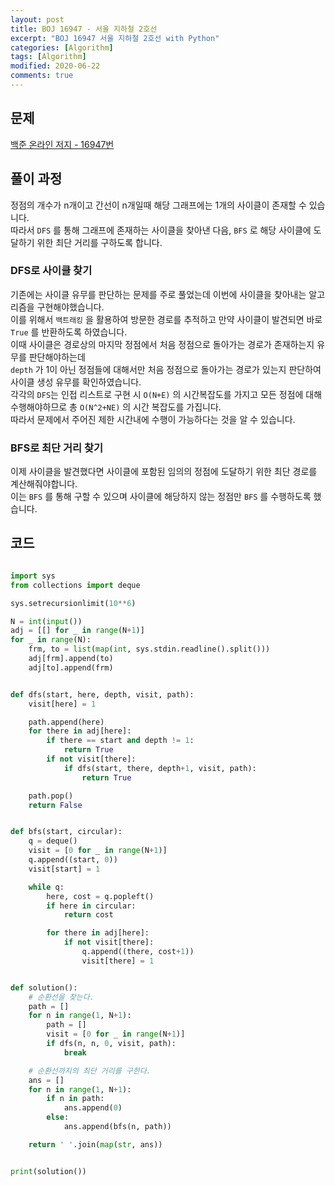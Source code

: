 ```yaml
---
layout: post
title: BOJ 16947 - 서울 지하철 2호선
excerpt: "BOJ 16947 서울 지하철 2호선 with Python"
categories: [Algorithm]
tags: [Algorithm]
modified: 2020-06-22
comments: true
---
```


## 문제
[백준 온라인 저지 - 16947번](https://www.acmicpc.net/problem/16947)

## 풀이 과정
정점의 개수가 n개이고 간선이 n개일때 해당 그래프에는 1개의 사이클이 존재할 수 있습니다. <br>
따라서 `DFS` 를 통해 그래프에 존재하는 사이클을 찾아낸 다음, `BFS` 로 해당 사이클에 도달하기 위한 최단 거리를 구하도록 합니다. <br>

### DFS로 사이클 찾기
기존에는 사이클 유무를 판단하는 문제를 주로 풀었는데 이번에 사이클을 찾아내는 알고리즘을 구현해야했습니다. <br>
이를 위해서 `백트래킹` 을 활용하여 방문한 경로를 추적하고 만약 사이클이 발견되면 바로 `True` 를 반환하도록 하였습니다. <br>
이때 사이클은 경로상의 마지막 정점에서 처음 정점으로 돌아가는 경로가 존재하는지 유무를 판단해야하는데 <br>
`depth` 가 1이 아닌 정점들에 대해서만 처음 정점으로 돌아가는 경로가 있는지 판단하여 사이클 생성 유무를 확인하였습니다. <br>
각각의 `DFS`는 인접 리스트로 구현 시 `O(N+E)` 의 시간복잡도를 가지고 모든 정점에 대해 수행해야하므로 총 `O(N^2+NE)` 의 시간 복잡도를 가집니다. <br>
따라서 문제에서 주어진 제한 시간내에 수행이 가능하다는 것을 알 수 있습니다. <br>

### BFS로 최단 거리 찾기
이제 사이클을 발견했다면 사이클에 포함된 임의의 정점에 도달하기 위한 최단 경로를 계산해줘야합니다. <br>
이는 `BFS` 를 통해 구할 수 있으며 사이클에 해당하지 않는 정점만 `BFS` 를 수행하도록 했습니다. <br>


## 코드

~~~ python

import sys
from collections import deque

sys.setrecursionlimit(10**6)

N = int(input())
adj = [[] for _ in range(N+1)]
for _ in range(N):
    frm, to = list(map(int, sys.stdin.readline().split()))
    adj[frm].append(to)
    adj[to].append(frm)


def dfs(start, here, depth, visit, path):
    visit[here] = 1

    path.append(here)
    for there in adj[here]:
        if there == start and depth != 1:
            return True
        if not visit[there]:
            if dfs(start, there, depth+1, visit, path):
                return True

    path.pop()
    return False


def bfs(start, circular):
    q = deque()
    visit = [0 for _ in range(N+1)]
    q.append((start, 0))
    visit[start] = 1

    while q:
        here, cost = q.popleft()
        if here in circular:
            return cost

        for there in adj[here]:
            if not visit[there]:
                q.append((there, cost+1))
                visit[there] = 1


def solution():
    # 순환선을 찾는다.
    path = []
    for n in range(1, N+1):
        path = []
        visit = [0 for _ in range(N+1)]
        if dfs(n, n, 0, visit, path):
            break

    # 순환선까지의 최단 거리를 구한다.
    ans = []
    for n in range(1, N+1):
        if n in path:
            ans.append(0)
        else:
            ans.append(bfs(n, path))

    return ' '.join(map(str, ans))


print(solution())

~~~
